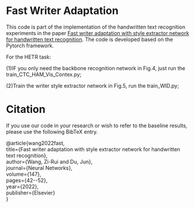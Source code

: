# Fast Writer Adaptation

This code is part of the implementation of the handwritten text recognition experiments in the paper [Fast writer adaptation with style extractor network for handwritten text recognition](https://sciencedirect.53yu.com/science/article/abs/pii/S0893608021004755). The code is developed based on the Pytorch framework.

For the HETR task:

(1)IF you only need the backbone recognition network in Fig.4, just run the train_CTC_HAM_Vis_Contex.py;

(2)Train the writer style extractor network in Fig.5, run the train_WID.py;

# Citation

If you use our code in your research or wish to refer to the baseline results, please use the following BibTeX entry.

@article{wang2022fast,  
        title={Fast writer adaptation with style extractor network for handwritten text recognition},  
        author={Wang, Zi-Rui and Du, Jun},  
        journal={Neural Networks},  
        volume={147},  
        pages={42--52},  
        year={2022},   
        publisher={Elsevier}  
}
